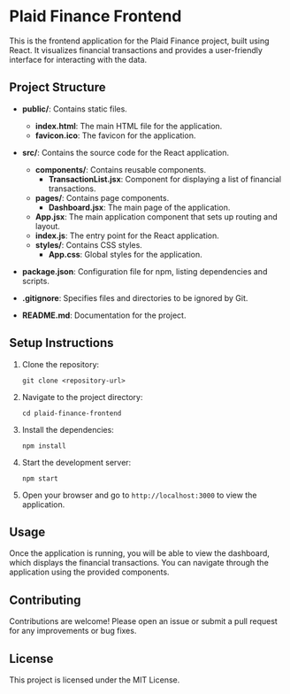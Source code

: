 # Plaid Finance Frontend

This is the frontend application for the Plaid Finance project, built using React. It visualizes financial transactions and provides a user-friendly interface for interacting with the data.

## Project Structure

- **public/**: Contains static files.
  - **index.html**: The main HTML file for the application.
  - **favicon.ico**: The favicon for the application.

- **src/**: Contains the source code for the React application.
  - **components/**: Contains reusable components.
    - **TransactionList.jsx**: Component for displaying a list of financial transactions.
  - **pages/**: Contains page components.
    - **Dashboard.jsx**: The main page of the application.
  - **App.jsx**: The main application component that sets up routing and layout.
  - **index.js**: The entry point for the React application.
  - **styles/**: Contains CSS styles.
    - **App.css**: Global styles for the application.

- **package.json**: Configuration file for npm, listing dependencies and scripts.
- **.gitignore**: Specifies files and directories to be ignored by Git.
- **README.md**: Documentation for the project.

## Setup Instructions

1. Clone the repository:
   ```
   git clone <repository-url>
   ```

2. Navigate to the project directory:
   ```
   cd plaid-finance-frontend
   ```

3. Install the dependencies:
   ```
   npm install
   ```

4. Start the development server:
   ```
   npm start
   ```

5. Open your browser and go to `http://localhost:3000` to view the application.

## Usage

Once the application is running, you will be able to view the dashboard, which displays the financial transactions. You can navigate through the application using the provided components.

## Contributing

Contributions are welcome! Please open an issue or submit a pull request for any improvements or bug fixes.

## License

This project is licensed under the MIT License.